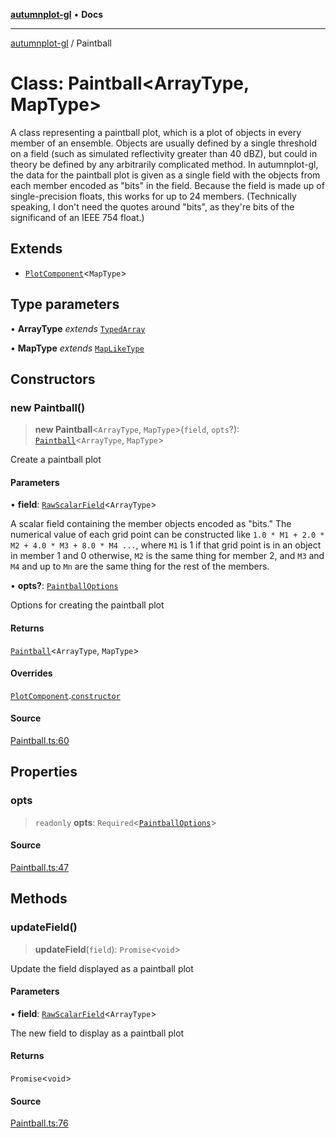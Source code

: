 [**autumnplot-gl**](../index.md) • **Docs**

***

[autumnplot-gl](../globals.md) / Paintball

# Class: Paintball\<ArrayType, MapType\>

A class representing a paintball plot, which is a plot of objects in every member of an ensemble. Objects are usually defined by a single threshold on
a field (such as simulated reflectivity greater than 40 dBZ), but could in theory be defined by any arbitrarily complicated method. In autumnplot-gl,
the data for the paintball plot is given as a single field with the objects from each member encoded as "bits" in the field. Because the field is made up
of single-precision floats, this works for up to 24 members. (Technically speaking, I don't need the quotes around "bits", as they're bits of the 
significand of an IEEE 754 float.)

## Extends

- [`PlotComponent`](PlotComponent.md)\<`MapType`\>

## Type parameters

• **ArrayType** *extends* [`TypedArray`](../type-aliases/TypedArray.md)

• **MapType** *extends* [`MapLikeType`](../type-aliases/MapLikeType.md)

## Constructors

### new Paintball()

> **new Paintball**\<`ArrayType`, `MapType`\>(`field`, `opts`?): [`Paintball`](Paintball.md)\<`ArrayType`, `MapType`\>

Create a paintball plot

#### Parameters

• **field**: [`RawScalarField`](RawScalarField.md)\<`ArrayType`\>

A scalar field containing the member objects encoded as "bits." The numerical value of each grid point can be constructed like 
              `1.0 * M1 + 2.0 * M2 + 4.0 * M3 + 8.0 * M4 ...`, where `M1` is 1 if that grid point is in an object in member 1 and 0 otherwise,
              `M2` is the same thing for member 2, and `M3` and `M4` and up to `Mn` are the same thing for the rest of the members.

• **opts?**: [`PaintballOptions`](../interfaces/PaintballOptions.md)

Options for creating the paintball plot

#### Returns

[`Paintball`](Paintball.md)\<`ArrayType`, `MapType`\>

#### Overrides

[`PlotComponent`](PlotComponent.md).[`constructor`](PlotComponent.md#constructors)

#### Source

[Paintball.ts:60](https://github.com/tsupinie/autumnplot-gl/blob/f3c7a419dbb9b291dc2fc3e12d17fe6bae8ddba4/src/Paintball.ts#L60)

## Properties

### opts

> `readonly` **opts**: `Required`\<[`PaintballOptions`](../interfaces/PaintballOptions.md)\>

#### Source

[Paintball.ts:47](https://github.com/tsupinie/autumnplot-gl/blob/f3c7a419dbb9b291dc2fc3e12d17fe6bae8ddba4/src/Paintball.ts#L47)

## Methods

### updateField()

> **updateField**(`field`): `Promise`\<`void`\>

Update the field displayed as a paintball plot

#### Parameters

• **field**: [`RawScalarField`](RawScalarField.md)\<`ArrayType`\>

The new field to display as a paintball plot

#### Returns

`Promise`\<`void`\>

#### Source

[Paintball.ts:76](https://github.com/tsupinie/autumnplot-gl/blob/f3c7a419dbb9b291dc2fc3e12d17fe6bae8ddba4/src/Paintball.ts#L76)
